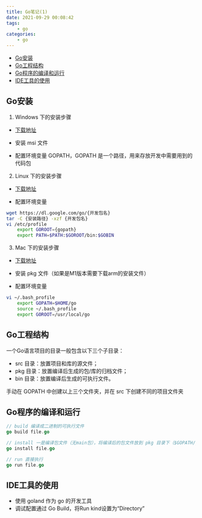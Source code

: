 ```yaml
---
title: Go笔记(1)
date: 2021-09-29 00:08:42
tags:
    - go
categories:
    - go
---
```


* [Go安装](#install)
* [Go工程结构](#struct)
* [Go程序的编译和运行](#compile)
* [IDE工具的使用](#ide)

### <h2 id="install">Go安装</h2>

1. Windows 下的安装步骤

- [下载地址](https://golang.google.cn/dl/)

- 安装 msi 文件

- 配置环境变量 GOPATH，GOPATH 是一个路径，用来存放开发中需要用到的代码包
	
2. Linux 下的安装步骤

- [下载地址](https://golang.google.cn/dl/) 

- 配置环境变量

``` bash
wget https://dl.google.com/go/{开发包名}
tar -C {安装路径} -xzf {开发包名}
vi /etc/profile
	export GOROOT={gopath}
	export PATH=$PATH:$GOROOT/bin:$GOBIN
```

3. Mac 下的安装步骤

- [下载地址](https://golang.google.cn/dl/)

- 安装 pkg 文件（如果是M1版本需要下载arm的安装文件）

- 配置环境变量

``` bash
vi ~/.bash_profile
	export GOPATH=$HOME/go
	source ~/.bash_profile
	export GOROOT=/usr/local/go
```

### <h2 id="struct">Go工程结构</h2>

一个Go语言项目的目录一般包含以下三个子目录：
* src 目录：放置项目和库的源文件；
* pkg 目录：放置编译后生成的包/库的归档文件；
* bin 目录：放置编译后生成的可执行文件。

手动在 GOPATH 中创建以上三个文件夹，并在 src 下创建不同的项目文件夹

### <h2 id="compile">Go程序的编译和运行</h2>

``` go
// build 编译成二进制的可执行文件
go build file.go

// install 一是编译包文件（无main包），将编译后的包文件放到 pkg 目录下（$GOPATH/pkg）。二是编译生成可执行文件（有main包），将可执行文件放到 bin 目录（$GOPATH/bin）
go install file.go

// run 直接执行
go run file.go

```

### <h2 id="ide">IDE工具的使用</h2>

* 使用 goland 作为 go 的开发工具
* 调试配置通过 Go Build，将Run kind设置为“Directory”
